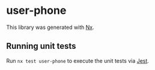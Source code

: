 # user-phone

This library was generated with [Nx](https://nx.dev).

## Running unit tests

Run `nx test user-phone` to execute the unit tests via [Jest](https://jestjs.io).
